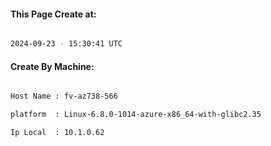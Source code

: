 
   
#### This Page Create at:

```bash

2024-09-23 - 15:30:41 UTC

```

#### Create By Machine:

```bash

Host Name : fv-az738-566

platform  : Linux-6.8.0-1014-azure-x86_64-with-glibc2.35

Ip Local  : 10.1.0.62

```

